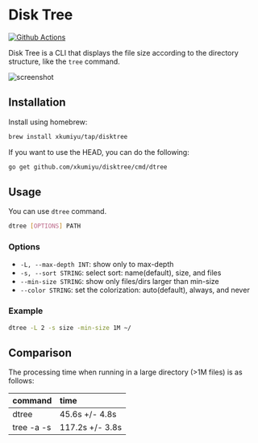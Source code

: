# Disk Tree

[![Github Actions][ci-status]][ci]

[ci]: https://github.com/xkumiyu/disktree/actions
[ci-status]: https://github.com/xkumiyu/disktree/workflows/test/badge.svg

Disk Tree is a CLI that displays the file size according to the directory structure,
like the `tree` command.

![screenshot](https://user-images.githubusercontent.com/6437204/103475169-20a26180-4dee-11eb-94eb-fdfd1310dd98.png)

## Installation

Install using homebrew:

```sh
brew install xkumiyu/tap/disktree
```

If you want to use the HEAD, you can do the following:

```sh
go get github.com/xkumiyu/disktree/cmd/dtree
```

## Usage

You can use `dtree` command.

```sh
dtree [OPTIONS] PATH
```

### Options

- `-L, --max-depth INT`: show only to max-depth
- `-s, --sort STRING`: select sort: name(default), size, and files
- `--min-size STRING`: show only files/dirs larger than min-size
- `--color STRING`: set the colorization: auto(default), always, and never

### Example

```sh
dtree -L 2 -s size -min-size 1M ~/
```

## Comparison

The processing time when running in a large directory (>1M files) is as follows:

| command | time |
| :-- | :-- |
| dtree | 45.6s +/- 4.8s |
| tree -a -s | 117.2s +/- 3.8s |
